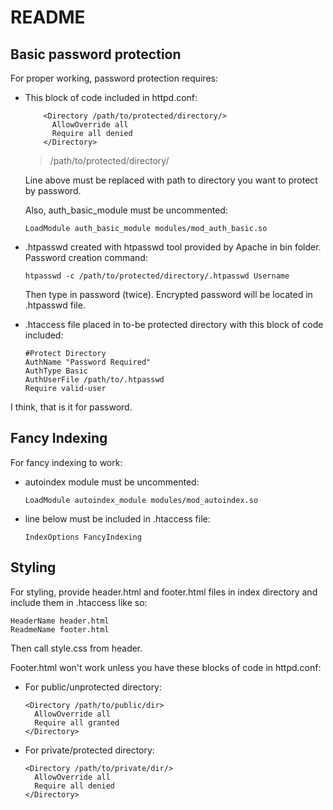 # README

## Basic password protection

For proper working, password protection requires:
<ul>
  <li>This block of code included in httpd.conf:
    
```
    <Directory /path/to/protected/directory/>
      AllowOverride all
      Require all denied
    </Directory>
```

> /path/to/protected/directory/

Line above must be replaced with path to directory you want to protect by password.

Also, auth_basic_module must be uncommented:

```
LoadModule auth_basic_module modules/mod_auth_basic.so
```

  <li>.htpasswd created with htpasswd tool provided by Apache in bin folder. Password creation command:
  
  ```
  htpasswd -c /path/to/protected/directory/.htpasswd Username
  ```
  Then type in password (twice). Encrypted password will be located in .htpasswd file.
  
  <li>.htaccess file placed in to-be protected directory with this block of code included:
  
  ```
  #Protect Directory
  AuthName "Password Required"
  AuthType Basic
  AuthUserFile /path/to/.htpasswd
  Require valid-user
  ```
</ul>
  
I think, that is it for password.
  
## Fancy Indexing
  
For fancy indexing to work:
<ul>
  <li>autoindex module must be uncommented:

  ```
  LoadModule autoindex_module modules/mod_autoindex.so
  ```
  <li>line below must be included in .htaccess file:
  
  ```
  IndexOptions FancyIndexing
  ```  
</ul>

## Styling

For styling, provide header.html and footer.html files in index directory and include them in .htaccess like so:
  
  ```
  HeaderName header.html
  ReadmeName footer.html
  ```
Then call style.css from header.
  
  
Footer.html won't work unless you have these blocks of code in httpd.conf:
<ul>
<li>For public/unprotected directory:

```
<Directory /path/to/public/dir>
  AllowOverride all
  Require all granted
</Directory>
```
</li>
<li>For private/protected directory:

```
<Directory /path/to/private/dir/>
  AllowOverride all
  Require all denied
</Directory>
```
</li>
</ul>
